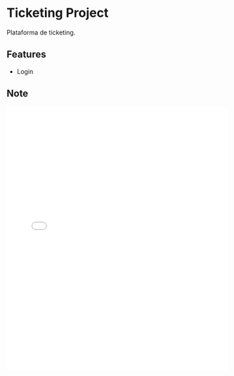 # Ticketing Project
Plataforma de ticketing.

## Features
- Login

## Note
<p align="center">
  <kbd>
    <embed src="/Ticketing.pdf" type="application/pdf" width="100%" height="600px" />
  </kbd>
</p>
